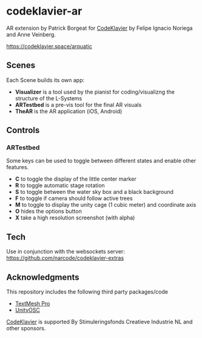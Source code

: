 # codeklavier-ar
AR extension by Patrick Borgeat for [CodeKlavier](https://codeklavier.space/) by Felipe Ignacio Noriega and Anne Veinberg.

https://codeklavier.space/arquatic

## Scenes

Each Scene builds its own app:

- **Visualizer** is a tool used by the pianist for coding/visualizng the structure of the L-Systems
- **ARTestbed** is a pre-vis tool for the final AR visuals
- **TheAR** is the AR application (iOS, Android)

## Controls

### ARTestbed

Some keys can be used to toggle between different states and enable other features.

- **C** to toggle the display of the little center marker
- **R** to toggle automatic stage rotation
- **S** to toggle between the water sky box and a black background
- **F** to toggle if camera should follow active trees
- **M** to toggle to display the unity cage (1 cubic meter) and coordinate axis
- **O** hides the options button
- **X** take a high resolution screenshot (with alpha)

## Tech

Use in conjunction with the websockets server:
https://github.com/narcode/codeklavier-extras

## Acknowledgments

This repository includes the following third party packages/code
- [TextMesh Pro](https://assetstore.unity.com/packages/essentials/beta-projects/textmesh-pro-84126)
- [UnityOSC](https://github.com/jorgegarcia/UnityOSC)

[CodeKlavier](https://codeklavier.space/) is supported By Stimuleringsfonds Creatieve Industrie NL and other sponsors.